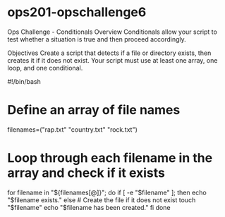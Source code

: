 # ops201-opschallenge6

Ops Challenge - Conditionals
Overview
Conditionals allow your script to test whether a situation is true and then proceed accordingly.

Objectives
Create a script that detects if a file or directory exists, then creates it if it does not exist.
Your script must use at least one array, one loop, and one conditional.


#!/bin/bash

# Define an array of file names
filenames=("rap.txt" "country.txt" "rock.txt")

# Loop through each filename in the array and check if it exists
for filename in "${filenames[@]}"; do
    if [ -e "$filename" ]; then
        echo "$filename exists."
    else
        # Create the file if it does not exist
        touch "$filename"
        echo "$filename has been created."
    fi
done
